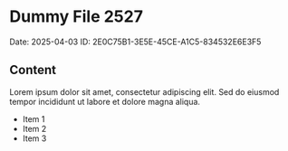 # Dummy File 2527

Date: 2025-04-03
ID: 2E0C75B1-3E5E-45CE-A1C5-834532E6E3F5

## Content

Lorem ipsum dolor sit amet, consectetur adipiscing elit.
Sed do eiusmod tempor incididunt ut labore et dolore magna aliqua.

* Item 1
* Item 2
* Item 3
